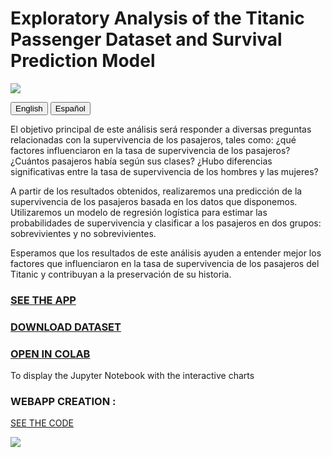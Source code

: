 # Exploratory Analysis of the Titanic Passenger Dataset and Survival Prediction Model

![](https://github.com/silvilio/titanic/blob/main/Im%C3%A1genes/t%C3%ADtulo_2.png)

<button onclick="document.getElementById('content').innerHTML = 'English Content'">English</button>
<button onclick="document.getElementById('content').innerHTML = 'Contenido en Español'">Español</button>

El objetivo principal de este análisis será responder a diversas preguntas relacionadas con la supervivencia de los pasajeros, tales como: ¿qué factores influenciaron en la tasa de supervivencia de los pasajeros? ¿Cuántos pasajeros había según sus clases? ¿Hubo diferencias significativas entre la tasa de supervivencia de los hombres y las mujeres?

A partir de los resultados obtenidos, realizaremos una predicción de la supervivencia de los pasajeros basada en los datos que disponemos. Utilizaremos un modelo de regresión logística para estimar las probabilidades de supervivencia y clasificar a los pasajeros en dos grupos: sobrevivientes y no sobrevivientes.

Esperamos que los resultados de este análisis ayuden a entender mejor los factores que influenciaron en la tasa de supervivencia de los pasajeros del Titanic y contribuyan a la preservación de su historia.


### [SEE THE APP](https://silvilio-titanic-silvilio-titanic-app-251nwk.streamlit.app/)
### [DOWNLOAD DATASET](https://github.com/silvilio/titanic/blob/main/titanic.csv)



### [OPEN IN COLAB](https://colab.research.google.com/drive/1OCJjwP0mILITYCQ_h43MJkIQmHwjB3NC?usp=sharing)
To display the Jupyter Notebook with the interactive charts



### WEBAPP CREATION : 

[SEE THE CODE](https://github.com/silvilio/titanic/blob/main/silvilio_titanic_app.py)

![](https://github.com/silvilio/titanic/blob/main/Im%C3%A1genes/app.gif)
